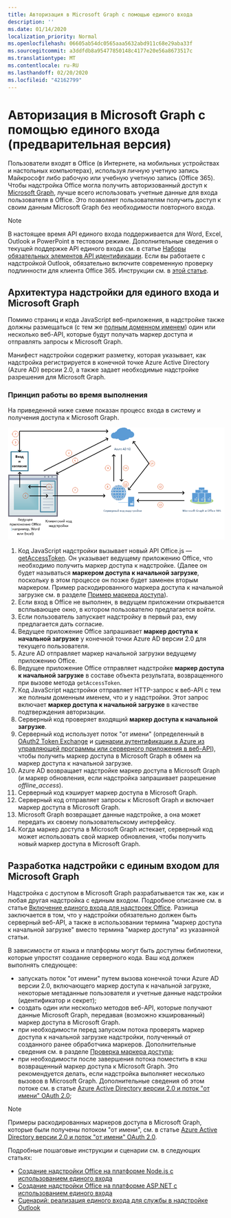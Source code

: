 ```yaml
---
title: Авторизация в Microsoft Graph с помощью единого входа
description: ''
ms.date: 01/14/2020
localization_priority: Normal
ms.openlocfilehash: 06605ab54dc0565aaa5632abd911c68e29aba33f
ms.sourcegitcommit: a3ddfdb8a95477850148c4177e20e56a8673517c
ms.translationtype: MT
ms.contentlocale: ru-RU
ms.lasthandoff: 02/20/2020
ms.locfileid: "42162799"
---
```

# <a name="authorize-to-microsoft-graph-with-sso-preview"></a>Авторизация в Microsoft Graph с помощью единого входа (предварительная версия)

Пользователи входят в Office (в Интернете, на мобильных устройствах и настольных компьютерах), используя личную учетную запись Майкрософт либо рабочую или учебную учетную запись (Office 365). Чтобы надстройка Office могла получить авторизованный доступ к [Microsoft Graph](https://developer.microsoft.com/graph/docs), лучше всего использовать учетные данные для входа пользователя в Office. Это позволяет пользователям получить доступ к своим данным Microsoft Graph без необходимости повторного входа. 

> [!NOTE]
> В настоящее время API единого входа поддерживается для Word, Excel, Outlook и PowerPoint в тестовом режиме. Дополнительные сведения о текущей поддержке API единого входа см. в статье [Наборы обязательных элементов API идентификации](/office/dev/add-ins/reference/requirement-sets/identity-api-requirement-sets). Если вы работаете с надстройкой Outlook, обязательно включите современную проверку подлинности для клиента Office 365. Инструкции см. в [этой статье](https://social.technet.microsoft.com/wiki/contents/articles/32711.exchange-online-how-to-enable-your-tenant-for-modern-authentication.aspx).

## <a name="add-in-architecture-for-sso-and-microsoft-graph"></a>Архитектура надстройки для единого входа и Microsoft Graph

Помимо страниц и кода JavaScript веб-приложения, в надстройке также должны размещаться (с тем же [полным доменном именем](/windows/desktop/DNS/f-gly#_dns_fully_qualified_domain_name_fqdn__gly)) один или несколько веб-API, которые будут получать маркер доступа и отправлять запросы к Microsoft Graph.

Манифест надстройки содержит разметку, которая указывает, как надстройка регистрируется в конечной точке Azure Active Directory (Azure AD) версии 2.0, а также задает необходимые надстройке разрешения для Microsoft Graph.

### <a name="how-it-works-at-runtime"></a>Принцип работы во время выполнения

На приведенной ниже схеме показан процесс входа в систему и получения доступа к Microsoft Graph.

![Схема единого входа](../images/sso-access-to-microsoft-graph.png)

1. Код JavaScript надстройки вызывает новый API Office.js — [getAccessToken](/javascript/api/office-runtime/officeruntime.auth#getaccesstoken-options-). Он указывает ведущему приложению Office, что необходимо получить маркер доступа к надстройке. (Далее он будет называться **маркером доступа к начальной загрузке**, поскольку в этом процессе он позже будет заменен вторым маркером. Пример раскодированного маркера доступа к начальной загрузке см. в разделе [Пример маркера доступа](sso-in-office-add-ins.md#example-access-token)).
2. Если вход в Office не выполнен, в ведущем приложении открывается всплывающее окно, в котором пользователю предлагается войти.
3. Если пользователь запускает надстройку в первый раз, ему предлагается дать согласие.
4. Ведущее приложение Office запрашивает **маркер доступа к начальной загрузке** у конечной точки Azure AD версии 2.0 для текущего пользователя.
5. Azure AD отправляет маркер начальной загрузки ведущему приложению Office.
6. Ведущее приложение Office отправляет надстройке **маркер доступа к начальной загрузке** в составе объекта результата, возвращенного при вызове метода `getAccessToken`.
7. Код JavaScript надстройки отправляет HTTP-запрос к веб-API с тем же полным доменным именем, что и у надстройки. Этот запрос включает **маркер доступа к начальной загрузке** в качестве подтверждения авторизации.
8. Серверный код проверяет входящий **маркер доступа к начальной загрузке**.
9. Серверный код использует поток "от имени" (определенный в [OAuth2 Token Exchange](https://tools.ietf.org/html/draft-ietf-oauth-token-exchange-02) и [сценарии аутентификации в Azure из управляющей программы или серверного приложения в веб-API](/azure/active-directory/develop/active-directory-authentication-scenarios)), чтобы получить маркер доступа в Microsoft Graph в обмен на маркер доступа к начальной загрузке.
10. Azure AD возвращает надстройке маркер доступа в Microsoft Graph (и маркер обновления, если надстройка запрашивает разрешение *offline_access*).
11. Серверный код кэширует маркер доступа в Microsoft Graph.
12. Серверный код отправляет запросы к Microsoft Graph и включает маркер доступа в Microsoft Graph.
13. Microsoft Graph возвращает данные надстройке, а она может передать их своему пользовательскому интерфейсу.
14. Когда маркер доступа в Microsoft Graph истекает, серверный код может использовать свой маркер обновления, чтобы получить новый маркер доступа в Microsoft Graph.

## <a name="develop-an-sso-add-in-that-accesses-microsoft-graph"></a>Разработка надстройки с единым входом для Microsoft Graph

Надстройка с доступом в Microsoft Graph разрабатывается так же, как и любая другая надстройка с единым входом. Подробное описание см. в статье [Включение единого входа для надстроек Office](/office/dev/add-ins/develop/sso-in-office-add-ins). Разница заключается в том, что у надстройки обязательно должен быть серверный веб-API, а также в использовании термина "маркер доступа к начальной загрузке" вместо термина "маркер доступа" из указанной статьи.

В зависимости от языка и платформы могут быть доступны библиотеки, которые упростят создание серверного кода. Ваш код должен выполнять следующее:

* запускать поток "от имени" путем вызова конечной точки Azure AD версии 2.0, включающего маркер доступа к начальной загрузке, некоторые метаданные пользователя и учетные данные надстройки (идентификатор и секрет);
* создать один или несколько методов веб-API, которые получают данные Microsoft Graph, передавая (возможно кэшированный) маркер доступа в Microsoft Graph.
* при необходимости перед запуском потока проверять маркер доступа к начальной загрузке надстройки, полученный от созданного ранее обработчика маркеров. Дополнительные сведения см. в разделе [Проверка маркера доступа](sso-in-office-add-ins.md#validate-the-access-token); 
* при необходимости после завершения потока поместить в кэш возвращенный маркер доступа к Microsoft Graph. Это рекомендуется делать, если надстройка выполняет несколько вызовов в Microsoft Graph. Дополнительные сведения об этом потоке см. в статье [Azure Active Directory версии 2.0 и поток "от имени" OAuth 2.0](/azure/active-directory/develop/active-directory-v2-protocols-oauth-on-behalf-of);

> [!NOTE]
> Примеры раскодированных маркеров доступа в Microsoft Graph, которые были получены потоком "от имени", см. в статье [Azure Active Directory версии 2.0 и поток "от имени" OAuth 2.0](/azure/active-directory/develop/active-directory-v2-protocols-oauth-on-behalf-of).

Подробные пошаговые инструкции и сценарии см. в следующих статьях:

* [Создание надстройки Office на платформе Node.js с использованием единого входа](create-sso-office-add-ins-nodejs.md)
* [Создание надстройки Office на платформе ASP.NET с использованием единого входа](create-sso-office-add-ins-aspnet.md)
* [Сценарий: реализация единого входа для службы в надстройке Outlook](../outlook/implement-sso-in-outlook-add-in.md)
